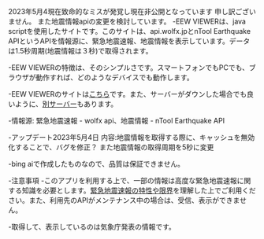 2023年5月4現在致命的なミスが発覚し現在非公開となっています
申し訳ございません。
また地震情報apiの変更を検討しています。
-EEW VIEWERは、java scriptを使用したサイトです。このサイトは、api.wolfx.jpとnTool Earthquake APIというAPIを情報源に、緊急地震速報、地震情報を表示しています。データは1.5秒周期(地震情報は３秒)で取得されます。

-EEW VIEWERの特徴は、そのシンプルさです。スマートフォンでもPCでも、ブラウザが動作すれば、どのようなデバイスでも動作します。

-EEW VIEWERのサイトは[こちら](https://shin20234.github.io/eewviewer/)です。また、サーバーがダウンした場合でも良いように、[別サーバー](https://syenitic-functions.000webhostapp.com/)もあります。

-情報源: 緊急地震速報 - wolfx api、地震情報 - nTool Earthquake API

-アップデート2023年5月4日
内容:地震情報を取得する際に、キャッシュを無効化することで、バグを修正？
また地震情報の取得周期を5秒に変更


-bing aiで作成したものなので、品質は保証できません。

-注意事項 
-このアプリを利用する上で、一部の情報は高度な緊急地震速報に関する知識を必要とします。[緊急地震速報の特性や限界](https://www.data.jma.go.jp/eew/data/nc/shikumi/tokusei.html#1)を理解した上でご利用ください。また、利用先のAPIがメンテナンス中の場合は、受信、表示ができません。

-取得して、表示しているのは気象庁発表の情報です。
